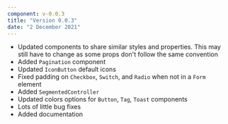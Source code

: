 ```yaml
---
component: v-0.0.3
title: "Version 0.0.3"
date: "2 December 2021"
---
```


- Updated components to share similar styles and properties. This may still have to change as some props don't follow the same convention
- Added `Pagination` component
- Updated `IconButton` default icons
- Fixed padding on `Checkbox`, `Switch`, and `Radio` when not in a `Form` element
- Added `SegmentedController`
- Updated colors options for `Button`, `Tag`, `Toast` components
- Lots of little bug fixes
- Added documentation
